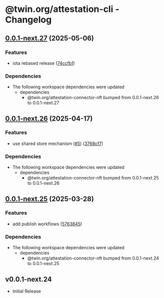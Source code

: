 # @twin.org/attestation-cli - Changelog

## [0.0.1-next.27](https://github.com/twinfoundation/attestation/compare/attestation-cli-v0.0.1-next.26...attestation-cli-v0.0.1-next.27) (2025-05-06)


### Features

* iota rebased release ([74ccfb1](https://github.com/twinfoundation/attestation/commit/74ccfb1eebbdfe0ec8bfd616f44ae87be9556509))


### Dependencies

* The following workspace dependencies were updated
  * dependencies
    * @twin.org/attestation-connector-nft bumped from 0.0.1-next.26 to 0.0.1-next.27

## [0.0.1-next.26](https://github.com/twinfoundation/attestation/compare/attestation-cli-v0.0.1-next.25...attestation-cli-v0.0.1-next.26) (2025-04-17)


### Features

* use shared store mechanism ([#5](https://github.com/twinfoundation/attestation/issues/5)) ([3768cf7](https://github.com/twinfoundation/attestation/commit/3768cf7214d30a5429b7b08190539b517d7fafa0))


### Dependencies

* The following workspace dependencies were updated
  * dependencies
    * @twin.org/attestation-connector-nft bumped from 0.0.1-next.25 to 0.0.1-next.26

## [0.0.1-next.25](https://github.com/twinfoundation/attestation/compare/attestation-cli-v0.0.1-next.24...attestation-cli-v0.0.1-next.25) (2025-03-28)


### Features

* add publish workflows ([5763845](https://github.com/twinfoundation/attestation/commit/5763845b7626c5004308fffb00d14ef4153601b4))


### Dependencies

* The following workspace dependencies were updated
  * dependencies
    * @twin.org/attestation-connector-nft bumped from 0.0.1-next.24 to 0.0.1-next.25

## v0.0.1-next.24

- Initial Release
